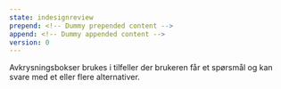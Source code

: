 ```yaml
---
state: indesignreview
prepend: <!-- Dummy prepended content -->
append: <!-- Dummy appended content -->
version: 0
---
```

Avkrysningsbokser brukes i tilfeller der brukeren får et spørsmål og kan svare med et eller flere alternativer.

